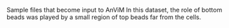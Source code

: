 Sample files that become input to AnViM
In this dataset, the role of bottom beads was played by a small region of top beads far from the cells.
